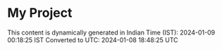 # My Project

This content is dynamically generated in Indian Time (IST): 2024-01-09 00:18:25 IST
Converted to UTC: 2024-01-08 18:48:25 UTC
